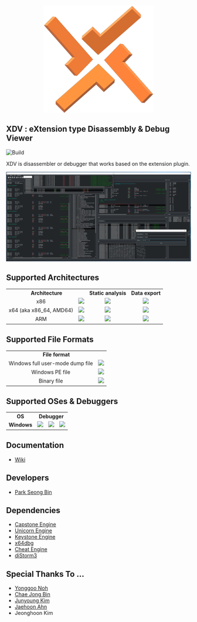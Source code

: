 <div align="center">
	<a href="https://github.com/xdvre/xdvre">
		<img src="img/logo.png ">
	</a>
</div>

XDV : eXtension type Disassembly & Debug Viewer
-------
![Build](https://img.shields.io/badge/build-passing-brightgreen.svg)

XDV is disassembler or debugger that works based on the extension plugin. 

![](./img/xdv.PNG) 

Supported Architectures
-------
<table>
  <tr> 
    <td align="center" colspan="2"><b> Architecture </b></td>
	<td align="center"><b> Static analysis </b></td>
	<td align="center"><b> Data export </b></td>
  </tr>
  <tr>
    <td align="center"> x86 </td>
    <td align="center"><img src="https://img.shields.io/badge/Supported-brightgreen.svg"></td>
    <td align="center"><img src="https://img.shields.io/badge/Supported-brightgreen.svg"></td>
    <td align="center"><img src="https://img.shields.io/badge/Scheduled-red.svg"></td>	
  </tr>
  <tr>
    <td align="center"> x64 (aka x86_64, AMD64) </td>
    <td align="center"><img src="https://img.shields.io/badge/Supported-brightgreen.svg"></td>
    <td align="center"><img src="https://img.shields.io/badge/Supported-brightgreen.svg"></td>
    <td align="center"><img src="https://img.shields.io/badge/Scheduled-red.svg"></td>	
  </tr>
  <tr>
    <td align="center"> ARM </td>
    <td align="center"><img src="https://img.shields.io/badge/Scheduled-red.svg"></td>	
    <td align="center"><img src="https://img.shields.io/badge/Scheduled-red.svg"></td>	
    <td align="center"><img src="https://img.shields.io/badge/Scheduled-red.svg"></td>	
  </tr>	
</table>

Supported File Formats
-------
<table>
  <tr> 
    <td align="center" colspan="2"><b> File format </b></td>
  </tr>
  <tr> 
    <td align="center"> Windows full user-mode dump file </td>
    <td align="center"><img src="https://img.shields.io/badge/Supported-brightgreen.svg"></td>
  </tr>
  <tr> 
    <td align="center"> Windows PE file </td>
    <td align="center"><img src="https://img.shields.io/badge/Scheduled-red.svg"></td>	
  </tr>
  <tr> 
    <td align="center"> Binary file </td>
    <td align="center"><img src="https://img.shields.io/badge/Scheduled-red.svg"></td>	
  </tr> 
</table>

Supported OSes & Debuggers
-------
<table>
  <tr>
    <td align="center"><b> OS </b></td>
    <td align="center" colspan="3"><b> Debugger </b></td>
  </tr>
  <tr>
    <td align="center"><b> Windows </b></td>
    <td align="center"><img src="https://img.shields.io/badge/Windows_Debugger-brightgreen.svg"></td>
    <td align="center"><a href="https://github.com/xdvre/xdvre/blob/master/img/veh_debugging.gif"><img src="https://img.shields.io/badge/VEH_Debugger-brightgreen.svg"></a></td>	
    <td align="center"><a href="https://github.com/xdvre/xdvre/blob/master/img/emulator_sample.gif"><img src="https://img.shields.io/badge/Emulator-brightgreen.svg"></a></td>
  </tr>  
</table>

Documentation
-------
* [Wiki](https://github.com/xdvre/xdvre/wiki)

Developers
-------
* [Park Seong Bin](https://github.com/0a777h)

Dependencies
-------
* [Capstone Engine](https://github.com/aquynh/capstone)
* [Unicorn Engine](https://github.com/unicorn-engine/unicorn)
* [Keystone Engine](https://github.com/keystone-engine/keystone)
* [x64dbg](https://github.com/x64dbg/x64dbg)
* [Cheat Engine](https://github.com/cheat-engine/cheat-engine)
* [diStorm3](https://github.com/gdabah/distorm)

Special Thanks To ...
-------
* [Yonggoo Noh](https://github.com/ygnoh)
* [Chae Jong Bin](https://github.com/Necrosys)
* [Junyoung Kim](https://github.com/junyoungKim)
* [Jaehoon Ahn](https://github.com/dkswognsdi)
* Jeonghoon Kim
